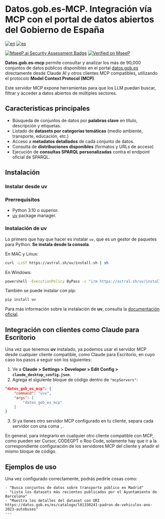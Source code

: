 # Datos.gob.es-MCP. Integración vía MCP con el portal de datos abiertos del Gobierno de España

[![en](https://img.shields.io/badge/lang-en-red.svg)](README.md)
[![es](https://img.shields.io/badge/lang-es-yellow.svg)](README_es.md)

[![MseeP.ai Security Assessment Badge](https://mseep.net/pr/ancode666-datos-gob-es-mcp-badge.png)](https://mseep.ai/app/ancode666-datos-gob-es-mcp)
[![Verified on MseeP](https://mseep.ai/badge.svg)](https://mseep.ai/app/ancode666-datos-gob-es-mcp)

**Datos.gob.es-mcp** permite consultar y analizar los más de 90,000 conjuntos de datos públicos disponibles en el portal [datos.gob.es](https://datos.gob.es/es/) directamente desde Claude AI y otros clientes MCP compatibles, utilizando el protocolo **Model Context Protocol (MCP)**.

Este servidor MCP expone herramientas para que los LLM puedan buscar, filtrar y acceder a datos abiertos de múltiples sectores.

## Características principales

- Búsqueda de conjuntos de datos por **palabras clave** en título, descripción y etiquetas.
- Listado de **datasets por categorías temáticas** (medio ambiente, transporte, educación, etc.)
- Acceso a **metadatos detallados** de cada conjunto de datos.
- Consulta de **distribuciones disponibles** (formatos y URLs de acceso)
- Ejecución de **consultas SPARQL personalizadas** contra el endpoint oficial de SPARQL.

## Instalación

### Instalar desde uv

### Prerrequisitos

- Python 3.10 o superior.
- [uv](https://docs.astral.sh/uv/getting-started/installation/) package manager.

### Instalación de uv

Lo primero que hay que hacer es instalar `uv`, que es un gestor de paquetes para Python.
**Se instala desde la consola**.

En MAC y Linux:

```bash
curl -LsSf https://astral.sh/uv/install.sh | sh
```

En Windows:

```bash
powershell -ExecutionPolicy ByPass -c "irm https://astral.sh/uv/install.ps1 | iex"
```

También se puede instalar con pip:

```bash
pip install uv
```

Para más información sobre la instalación de **uv**, consulta la [documentación oficial](https://docs.astral.sh/uv/getting-started/installation/).

## Integración con clientes como Claude para Escritorio

Una vez que tenemos **uv** instalado, ya podemos usar el servidor MCP desde cualquier cliente compatible, como Claude para Escritorio, en cuyo caso los pasos a seguir son los siguientes:

1. Ve a **Claude > Settings > Developer > Edit Config > `claude_desktop_config.json`**.
2. Agrega el siguiente bloque de código dentro de `"mcpServers"`:

```json
"datos_gob_es_mcp": {
    "command": "uvx",
    "args": [
        "datos_gob_es_mcp"
    ]
}
```

3. Si ya tienes otro servidor MCP configurado en tu cliente, separa cada servidor con una coma `,`.

En general, para integrarlo en cualquier otro cliente compatible con MCP, como pueden ser Cursor, CODEGPT o Roo Code, solamente hay que ir a la correspondiente configuración de los servidores MCP del cliente y añadir el mismo bloque de código.

## Ejemplos de uso

Una vez configurado correctamente, podrás pedirle cosas como:

```text
- "Busca conjuntos de datos sobre transporte público en Madrid"
- "Lista los datasets más recientes publicados por el Ayuntamiento de Barcelona"
- "Muestra los detalles del dataset con URI https://datos.gob.es/es/catalogo/l01330241-padron-de-vehiculos-ano-2023-autobuses"
---
